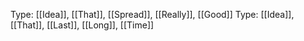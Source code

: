 Type: [[Idea]], [[That]], [[Spread]], [[Really]], [[Good]]
Type: [[Idea]], [[That]], [[Last]], [[Long]], [[Time]]